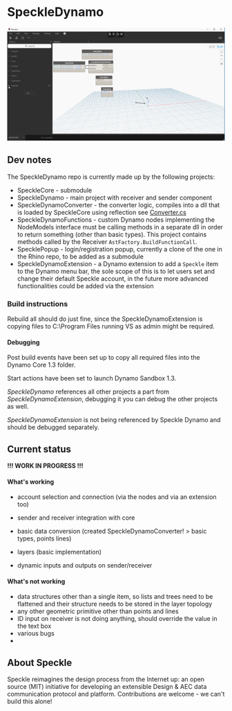 # SpeckleDynamo

![speckle](images/speckle.gif)

## Dev notes

The SpeckleDynamo repo is currently made up by the following projects:

- SpeckleCore - submodule
- SpeckleDynamo - main project with receiver and sender component
- SpeckleDynamoConverter - the converter logic, compiles into a dll that is loaded by SpeckleCore using reflection see [Converter.cs](https://github.com/speckleworks/SpeckleCore/blob/master/SpeckleCore/Converter.cs#L135)
- SpeckleDynamoFunctions - custom Dynamo nodes implementing the NodeModels interface must be calling methods in a separate dll in order to return something (other than basic types). This project contains methods called by the Receiver `AstFactory.BuildFunctionCall`.
- SpecklePopup - login/registration popup, currently a clone of the one in the Rhino repo, to be added as a submodule
- SpeckleDynamoExtension - a Dynamo extension to add a `Speckle` item to the Dynamo menu bar, the sole scope of this is to let users set and change their default Speckle account, in the future more advanced functionalities could be added via the extension



### Build instructions

Rebuild all should do just fine, since the SpeckleDynamoExtension is copying files to C:\Program Files running VS as admin might be required.

#### Debugging

Post build events have been set up to copy all required files into the Dynamo Core 1.3 folder.

Start actions have been set to launch Dynamo Sandbox 1.3.

*SpeckleDynamo* references all other projects a part from *SpeckleDynamoExtension*, debugging it you can debug the other projects as well.

*SpeckleDynamoExtension* is not being referenced by Speckle Dynamo and should be debugged separately.



## Current status



**!!! WORK IN PROGRESS !!!**



#### What's working

- account selection and connection (via the nodes and via an extension too)

- sender and receiver integration with core

- basic data conversion (created SpeckleDynamoConverter! > basic types, points lines)

- layers (basic implementation)

- dynamic inputs and outputs on sender/receiver



#### What's not working

- data structures other than a single item, so lists and trees need to be flattened and their structure needs to be stored in the layer topology
- any other geometric primitive other than points and lines
- ID input on receiver is not doing anything, should override the value in the text box
- various bugs
- 


## About Speckle

Speckle reimagines the design process from the Internet up: an open source (MIT) initiative for developing an extensible Design & AEC data communication protocol and platform. Contributions are welcome - we can't build this alone!
